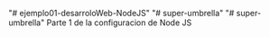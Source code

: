 "# ejemplo01-desarroloWeb-NodeJS" 
"# super-umbrella" 
"# super-umbrella" 
Parte 1 de la configuracion de Node JS
